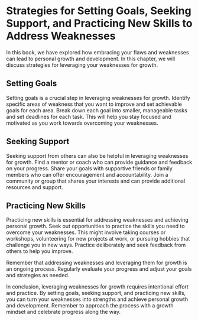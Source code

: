 Strategies for Setting Goals, Seeking Support, and Practicing New Skills to Address Weaknesses
================================================================================================================================================

In this book, we have explored how embracing your flaws and weaknesses can lead to personal growth and development. In this chapter, we will discuss strategies for leveraging your weaknesses for growth.

Setting Goals
-------------

Setting goals is a crucial step in leveraging weaknesses for growth. Identify specific areas of weakness that you want to improve and set achievable goals for each area. Break down each goal into smaller, manageable tasks and set deadlines for each task. This will help you stay focused and motivated as you work towards overcoming your weaknesses.

Seeking Support
---------------

Seeking support from others can also be helpful in leveraging weaknesses for growth. Find a mentor or coach who can provide guidance and feedback on your progress. Share your goals with supportive friends or family members who can offer encouragement and accountability. Join a community or group that shares your interests and can provide additional resources and support.

Practicing New Skills
---------------------

Practicing new skills is essential for addressing weaknesses and achieving personal growth. Seek out opportunities to practice the skills you need to overcome your weaknesses. This might involve taking courses or workshops, volunteering for new projects at work, or pursuing hobbies that challenge you in new ways. Practice deliberately and seek feedback from others to help you improve.

Remember that addressing weaknesses and leveraging them for growth is an ongoing process. Regularly evaluate your progress and adjust your goals and strategies as needed.

In conclusion, leveraging weaknesses for growth requires intentional effort and practice. By setting goals, seeking support, and practicing new skills, you can turn your weaknesses into strengths and achieve personal growth and development. Remember to approach the process with a growth mindset and celebrate progress along the way.
